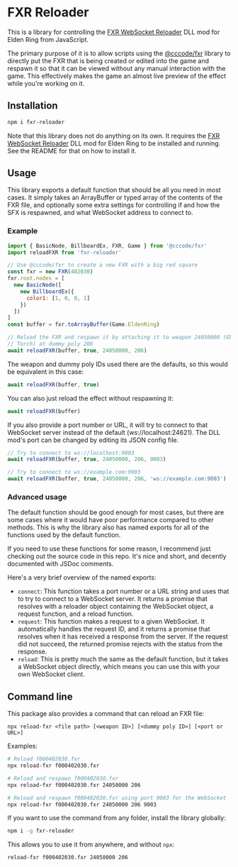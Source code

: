 # FXR Reloader
This is a library for controlling the [FXR WebSocket Reloader](https://github.com/EvenTorset/fxr-ws-reloader) DLL mod for Elden Ring from JavaScript.

The primary purpose of it is to allow scripts using the [@cccode/fxr](https://www.npmjs.com/package/@cccode/fxr) library to directly put the FXR that is being created or edited into the game and respawn it so that it can be viewed without any manual interaction with the game. This effectively makes the game an almost live preview of the effect while you're working on it.

## Installation
```bash
npm i fxr-reloader
```

Note that this library does not do anything on its own. It requires the [FXR WebSocket Reloader](https://github.com/EvenTorset/fxr-ws-reloader) DLL mod for Elden Ring to be installed and running. See the README for that on how to install it.

## Usage
This library exports a default function that should be all you need in most cases. It simply takes an ArrayBuffer or typed array of the contents of the FXR file, and optionally some extra settings for controlling if and how the SFX is respawned, and what WebSocket address to connect to.

### Example
```js
import { BasicNode, BillboardEx, FXR, Game } from '@cccode/fxr'
import reloadFXR from 'fxr-reloader'

// Use @cccode/fxr to create a new FXR with a big red square
const fxr = new FXR(402030)
fxr.root.nodes = [
  new BasicNode([
    new BillboardEx({
      color1: [1, 0, 0, 1]
    })
  ])
]
const buffer = fxr.toArrayBuffer(Game.EldenRing)

// Reload the FXR and respawn it by attaching it to weapon 24050000 (Ghostflame
// Torch) at dummy poly 206
await reloadFXR(buffer, true, 24050000, 206)
```
The weapon and dummy poly IDs used there are the defaults, so this would be equivalent in this case:
```js
await reloadFXR(buffer, true)
```
You can also just reload the effect without respawning it:
```js
await reloadFXR(buffer)
```
If you also provide a port number or URL, it will try to connect to that WebSocket server instead of the default (ws://localhost:24621). The DLL mod's port can be changed by editing its JSON config file.
```js
// Try to connect to ws://localhost:9003
await reloadFXR(buffer, true, 24050000, 206, 9003)

// Try to connect to ws://example.com:9003
await reloadFXR(buffer, true, 24050000, 206, 'ws://example.com:9003')
```

### Advanced usage
The default function should be good enough for most cases, but there are some cases where it would have poor performance compared to other methods. This is why the library also has named exports for all of the functions used by the default function.

If you need to use these functions for some reason, I recommend just checking out the source code in this repo. It's nice and short, and decently documented with JSDoc comments.

Here's a very brief overview of the named exports:
- `connect`: This function takes a port number or a URL string and uses that to try to connect to a WebSocket server. It returns a promise that resolves with a reloader object containing the WebSocket object, a request function, and a reload function.
- `request`: This function makes a request to a given WebSocket. It automatically handles the request ID, and it returns a promise that resolves when it has received a response from the server. If the request did not succeed, the returned promise rejects with the status from the response.
- `reload`: This is pretty much the same as the default function, but it takes a WebSocket object directly, which means you can use this with your own WebSocket client.

## Command line
This package also provides a command that can reload an FXR file:
```
npx reload-fxr <file path> [<weapon ID>] [<dummy poly ID>] [<port or URL>]
```
Examples:
```bash
# Reload f000402030.fxr
npx reload-fxr f000402030.fxr

# Reload and respawn f000402030.fxr
npx reload-fxr f000402030.fxr 24050000 206

# Reload and respawn f000402030.fxr using port 9003 for the WebSocket
npx reload-fxr f000402030.fxr 24050000 206 9003
```
If you want to use the command from any folder, install the library globally:
```bash
npm i -g fxr-reloader
```
This allows you to use it from anywhere, and without `npx`:
```bash
reload-fxr f000402030.fxr 24050000 206
```
